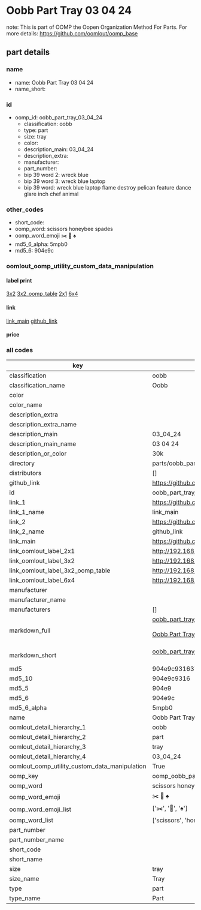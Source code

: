 # Oobb Part Tray 03 04 24  

note: This is part of OOMP the Oopen Organization Method For Parts. For more details: https://github.com/oomlout/oomp_base

##  part details





### name
* name: Oobb Part Tray 03 04 24
* name_short: 
### id
* oomp_id: oobb_part_tray_03_04_24
  * classification: oobb
  * type: part
  * size: tray
  * color: 
  * description_main: 03_04_24
  * description_extra: 
  * manufacturer: 
  * part_number: 
  * bip 39 word 2: wreck blue
  * bip 39 word 3: wreck blue laptop
  * bip 39 word: wreck blue laptop flame destroy pelican feature dance glare inch chef animal

### other_codes
* short_code: 
* oomp_word: scissors honeybee spades
* oomp_word_emoji :scissors: :honeybee: :spades:
* md5_6_alpha: 5mpb0
* md5_6: 904e9c






### oomlout_oomp_utility_custom_data_manipulation
#### label print
[3x2](http://192.168.1.245:1112/?label=oomp%205mpb0)
[3x2_oomp_table](http://192.168.1.107:1112/?label=oomp%205mpb0)
[2x1](http://192.168.1.242:1112/?label=oomp%205mpb0)
[6x4](http://192.168.1.55:1112/?label=oomp%205mpb0)    

#### link

[link_main](https://github.com/oomlout/oomlout_oomp_current_version_messy/tree/main/parts/oobb_part_tray_03_04_24) [github_link](https://github.com/oomlout/oomlout_oomp_part_src/tree/main/parts/oobb_part_tray_03_04_24)                             

#### price







### all codes 
| key | value |  
| --- | --- |  
| classification | oobb |  
| classification_name | Oobb |  
| color |  |  
| color_name |  |  
| description_extra |  |  
| description_extra_name |  |  
| description_main | 03_04_24 |  
| description_main_name | 03 04 24 |  
| description_or_color | 30k |  
| directory | parts/oobb_part_tray_03_04_24 |  
| distributors | [] |  
| github_link | https://github.com/oomlout/oomlout_oomp_part_src/tree/main/parts/oobb_part_tray_03_04_24 |  
| id | oobb_part_tray_03_04_24 |  
| link_1 | https://github.com/oomlout/oomlout_oomp_current_version_messy/tree/main/parts/oobb_part_tray_03_04_24 |  
| link_1_name | link_main |  
| link_2 | https://github.com/oomlout/oomlout_oomp_part_src/tree/main/parts/oobb_part_tray_03_04_24 |  
| link_2_name | github_link |  
| link_main | https://github.com/oomlout/oomlout_oomp_current_version_messy/tree/main/parts/oobb_part_tray_03_04_24 |  
| link_oomlout_label_2x1 | http://192.168.1.242:1112/?label=oomp%205mpb0 |  
| link_oomlout_label_3x2 | http://192.168.1.245:1112/?label=oomp%205mpb0 |  
| link_oomlout_label_3x2_oomp_table | http://192.168.1.107:1112/?label=oomp%205mpb0 |  
| link_oomlout_label_6x4 | http://192.168.1.55:1112/?label=oomp%205mpb0 |  
| manufacturer |  |  
| manufacturer_name |  |  
| manufacturers | [] |  
| markdown_full | [oobb_part_tray_03_04_24](https://github.com/oomlout/oomlout_oomp_current_version_messy/tree/main/parts/oobb_part_tray_03_04_24)<br>[](https://github.com/oomlout/oomlout_oomp_current_version_messy/tree/main/parts/oobb_part_tray_03_04_24)<br>[Oobb Part Tray 03 04 24](https://github.com/oomlout/oomlout_oomp_current_version_messy/tree/main/parts/oobb_part_tray_03_04_24)<br><br> |  
| markdown_short | [oobb_part_tray_03_04_24](https://github.com/oomlout/oomlout_oomp_current_version_messy/tree/main/parts/oobb_part_tray_03_04_24)<br><br> |  
| md5 | 904e9c9316374a86891e1584fa0617f1 |  
| md5_10 | 904e9c9316 |  
| md5_5 | 904e9 |  
| md5_6 | 904e9c |  
| md5_6_alpha | 5mpb0 |  
| name | Oobb Part Tray 03 04 24 |  
| oomlout_detail_hierarchy_1 | oobb |  
| oomlout_detail_hierarchy_2 | part |  
| oomlout_detail_hierarchy_3 | tray |  
| oomlout_detail_hierarchy_4 | 03_04_24 |  
| oomlout_oomp_utility_custom_data_manipulation | True |  
| oomp_key | oomp_oobb_part_tray_03_04_24 |  
| oomp_word | scissors honeybee spades |  
| oomp_word_emoji | :scissors: :honeybee: :spades: |  
| oomp_word_emoji_list | [':scissors:', ':honeybee:', ':spades:'] |  
| oomp_word_list | ['scissors', 'honeybee', 'spades'] |  
| part_number |  |  
| part_number_name |  |  
| short_code |  |  
| short_name |  |  
| size | tray |  
| size_name | Tray |  
| type | part |  
| type_name | Part |  
